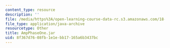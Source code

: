 ```yaml
---
content_type: resource
description: ''
file: /media/https%3A/open-learning-course-data-rc.s3.amazonaws.com/18-03sc-differential-equations-fall-2011/8f367d7608fb1e1ebb17165a6b3437bc_AmpPhaseOne.jar
file_type: application/java-archive
resourcetype: Other
title: AmpPhaseOne.jar
uid: 8f367d76-08fb-1e1e-bb17-165a6b3437bc
---
```

